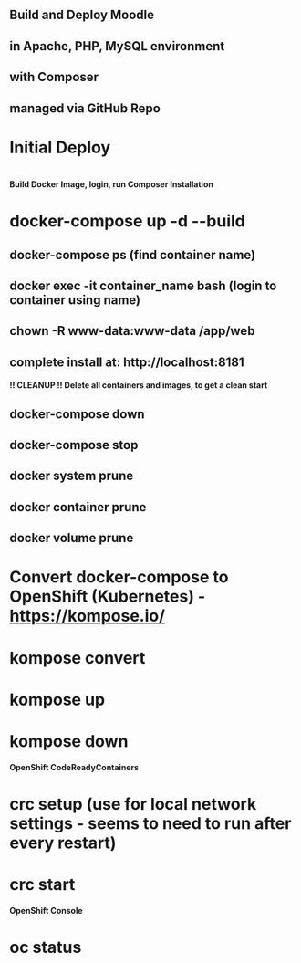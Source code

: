 ####
##
##  Build and Deploy Moodle
##    in Apache, PHP, MySQL environment
##    with Composer
##    managed via GitHub Repo
##
####
#
#  Initial Deploy
#
#### Build Docker Image, login, run Composer Installation
# docker-compose up -d --build
## docker-compose ps (find container name)
## docker exec -it container_name bash (login to container using name)
## chown -R www-data:www-data /app/web
## complete install at: http://localhost:8181

#### !! CLEANUP !! Delete all containers and images, to get a clean start
## docker-compose down
## docker-compose stop
## docker system prune
## docker container prune
## docker volume prune

# Convert docker-compose to OpenShift (Kubernetes) - https://kompose.io/
# kompose convert
# kompose up
# kompose down


#### OpenShift CodeReadyContainers
# crc setup (use for local network settings - seems to need to run after every restart)
# crc start
#### OpenShift Console
# oc status
# 